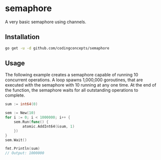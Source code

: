 # semaphore
A very basic semaphore using channels.

## Installation
``` bash
go get -u -d github.com/codingconcepts/semaphore
```

## Usage
The following example creates a semaphore capable of running 10 concurrent operations.  A loop spawns 1,000,000 goroutines, that are executed with the semaphore with 10 running at any one time.  At the end of the function, the semaphore waits for all outstanding operations to complete.

``` go
sum := int64(0)

sem := New(10)
for i := 0; i < 1000000; i++ {
	sem.Run(func() {
		atomic.AddInt64(&sum, 1)
	})
}
sem.Wait()

fmt.Println(sum)
// Output: 1000000
```